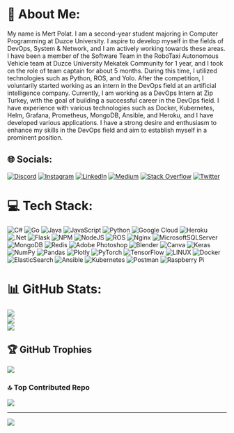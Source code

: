 # 💫 About Me:
My name is Mert Polat. I am a second-year student majoring in Computer Programming at Duzce University. I aspire to develop myself in the fields of DevOps, System & Network, and I am actively working towards these areas. I have been a member of the Software Team in the RoboTaxi Autonomous Vehicle team at Duzce University Mekatek Community for 1 year, and I took on the role of team captain for about 5 months. During this time, I utilized technologies such as Python, ROS, and Yolo. After the competition, I voluntarily started working as an intern in the DevOps field at an artificial intelligence company. Currently, I am working as a DevOps Intern at Zip Turkey, with the goal of building a successful career in the DevOps field. I have experience with various technologies such as Docker, Kubernetes, Helm, Grafana, Prometheus, MongoDB, Ansible, and Heroku, and I have developed various applications. I have a strong desire and enthusiasm to enhance my skills in the DevOps field and aim to establish myself in a prominent position.


## 🌐 Socials:
[![Discord](https://img.shields.io/badge/Discord-%237289DA.svg?logo=discord&logoColor=white)](https://discord.gg/#7036) [![Instagram](https://img.shields.io/badge/Instagram-%23E4405F.svg?logo=Instagram&logoColor=white)](https://instagram.com/mertt.polat) [![LinkedIn](https://img.shields.io/badge/LinkedIn-%230077B5.svg?logo=linkedin&logoColor=white)](https://linkedin.com/in/mertt-polat) [![Medium](https://img.shields.io/badge/Medium-12100E?logo=medium&logoColor=white)](https://medium.com/@merttpolat) [![Stack Overflow](https://img.shields.io/badge/-Stackoverflow-FE7A16?logo=stack-overflow&logoColor=white)](https://stackoverflow.com/users/16855444) [![Twitter](https://img.shields.io/badge/Twitter-%231DA1F2.svg?logo=Twitter&logoColor=white)](https://twitter.com/mertbadass) 

# 💻 Tech Stack:
![C#](https://img.shields.io/badge/c%23-%23239120.svg?style=for-the-badge&logo=c-sharp&logoColor=white) ![Go](https://img.shields.io/badge/go-%2300ADD8.svg?style=for-the-badge&logo=go&logoColor=white) ![Java](https://img.shields.io/badge/java-%23ED8B00.svg?style=for-the-badge&logo=java&logoColor=white) ![JavaScript](https://img.shields.io/badge/javascript-%23323330.svg?style=for-the-badge&logo=javascript&logoColor=%23F7DF1E) ![Python](https://img.shields.io/badge/python-3670A0?style=for-the-badge&logo=python&logoColor=ffdd54) ![Google Cloud](https://img.shields.io/badge/Google%20Cloud-%234285F4.svg?style=for-the-badge&logo=google-cloud&logoColor=white) ![Heroku](https://img.shields.io/badge/heroku-%23430098.svg?style=for-the-badge&logo=heroku&logoColor=white) ![.Net](https://img.shields.io/badge/.NET-5C2D91?style=for-the-badge&logo=.net&logoColor=white) ![Flask](https://img.shields.io/badge/flask-%23000.svg?style=for-the-badge&logo=flask&logoColor=white) ![NPM](https://img.shields.io/badge/NPM-%23000000.svg?style=for-the-badge&logo=npm&logoColor=white) ![NodeJS](https://img.shields.io/badge/node.js-6DA55F?style=for-the-badge&logo=node.js&logoColor=white) ![ROS](https://img.shields.io/badge/ros-%230A0FF9.svg?style=for-the-badge&logo=ros&logoColor=white) ![Nginx](https://img.shields.io/badge/nginx-%23009639.svg?style=for-the-badge&logo=nginx&logoColor=white) ![MicrosoftSQLServer](https://img.shields.io/badge/Microsoft%20SQL%20Sever-CC2927?style=for-the-badge&logo=microsoft%20sql%20server&logoColor=white) ![MongoDB](https://img.shields.io/badge/MongoDB-%234ea94b.svg?style=for-the-badge&logo=mongodb&logoColor=white) ![Redis](https://img.shields.io/badge/redis-%23DD0031.svg?style=for-the-badge&logo=redis&logoColor=white) ![Adobe Photoshop](https://img.shields.io/badge/adobephotoshop-%2331A8FF.svg?style=for-the-badge&logo=adobephotoshop&logoColor=white) ![Blender](https://img.shields.io/badge/blender-%23F5792A.svg?style=for-the-badge&logo=blender&logoColor=white) ![Canva](https://img.shields.io/badge/Canva-%2300C4CC.svg?style=for-the-badge&logo=Canva&logoColor=white) ![Keras](https://img.shields.io/badge/Keras-%23D00000.svg?style=for-the-badge&logo=Keras&logoColor=white) ![NumPy](https://img.shields.io/badge/numpy-%23013243.svg?style=for-the-badge&logo=numpy&logoColor=white) ![Pandas](https://img.shields.io/badge/pandas-%23150458.svg?style=for-the-badge&logo=pandas&logoColor=white) ![Plotly](https://img.shields.io/badge/Plotly-%233F4F75.svg?style=for-the-badge&logo=plotly&logoColor=white) ![PyTorch](https://img.shields.io/badge/PyTorch-%23EE4C2C.svg?style=for-the-badge&logo=PyTorch&logoColor=white) ![TensorFlow](https://img.shields.io/badge/TensorFlow-%23FF6F00.svg?style=for-the-badge&logo=TensorFlow&logoColor=white) ![LINUX](https://img.shields.io/badge/Linux-FCC624?style=for-the-badge&logo=linux&logoColor=black) ![Docker](https://img.shields.io/badge/docker-%230db7ed.svg?style=for-the-badge&logo=docker&logoColor=white) ![ElasticSearch](https://img.shields.io/badge/-ElasticSearch-005571?style=for-the-badge&logo=elasticsearch) ![Ansible](https://img.shields.io/badge/ansible-%231A1918.svg?style=for-the-badge&logo=ansible&logoColor=white) ![Kubernetes](https://img.shields.io/badge/kubernetes-%23326ce5.svg?style=for-the-badge&logo=kubernetes&logoColor=white) ![Postman](https://img.shields.io/badge/Postman-FF6C37?style=for-the-badge&logo=postman&logoColor=white) ![Raspberry Pi](https://img.shields.io/badge/-RaspberryPi-C51A4A?style=for-the-badge&logo=Raspberry-Pi)
# 📊 GitHub Stats:
![](https://github-readme-stats.vercel.app/api?username=mert2m&theme=dracula&hide_border=false&include_all_commits=true&count_private=true)<br/>
![](https://github-readme-streak-stats.herokuapp.com/?user=mert2m&theme=dracula&hide_border=false)<br/>
![](https://github-readme-stats.vercel.app/api/top-langs/?username=mert2m&theme=dracula&hide_border=false&include_all_commits=true&count_private=true&layout=compact)

## 🏆 GitHub Trophies
![](https://github-profile-trophy.vercel.app/?username=mert2m&theme=radical&no-frame=false&no-bg=false&margin-w=4)

### 🔝 Top Contributed Repo
![](https://github-contributor-stats.vercel.app/api?username=mert2m&limit=5&theme=tokyonight&combine_all_yearly_contributions=true)

---
[![](https://visitcount.itsvg.in/api?id=mert2m&icon=2&color=1)](https://visitcount.itsvg.in)

<!-- Proudly created with GPRM ( https://gprm.itsvg.in ) -->
